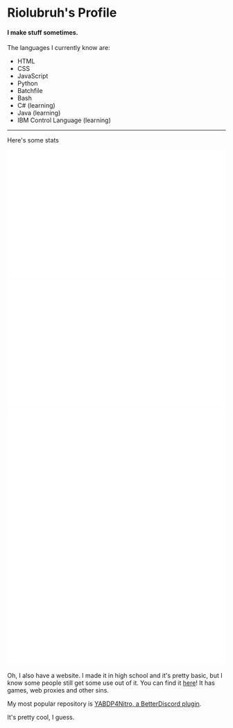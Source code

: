 # Riolubruh's Profile
#### I make stuff sometimes.

The languages I currently know are:

- HTML
- CSS
- JavaScript
- Python
- Batchfile
- Bash
- C# (learning)
- Java (learning)
- IBM Control Language (learning)

___

Here's some stats

![](https://raw.githubusercontent.com/riolubruh/github-stats/master/generated/overview.svg#gh-dark-mode-only)
![](https://raw.githubusercontent.com/riolubruh/github-stats/master/generated/overview.svg#gh-light-mode-only)
![](https://raw.githubusercontent.com/riolubruh/github-stats/master/generated/languages.svg#gh-dark-mode-only)
![](https://raw.githubusercontent.com/riolubruh/github-stats/master/generated/languages.svg#gh-light-mode-only)

Oh, I also have a website. I made it in high school and it's pretty basic, but I know some people still get some use out of it. You can find it [here](https://github.com/riolubruh/riolubruh.github.io#stuff)! It has games, web proxies and other sins.

My most popular repository is [YABDP4Nitro, a BetterDiscord plugin](https://github.com/riolubruh/YABDP4Nitro).

It's pretty cool, I guess.
